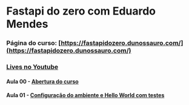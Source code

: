 # Fastapi do zero com Eduardo Mendes

### Página do curso: [https://fastapidozero.dunossauro.com/](https://fastapidozero.dunossauro.com/)

### <u>Lives no Youtube</u>

#### Aula 00 - [Abertura do curso](https://www.youtube.com/watch?v=QShMRcicxnE)

#### Aula 01 - [Configuração do ambiente e Hello World com testes](https://www.youtube.com/watch?v=-Pi5AmOfL2s)
